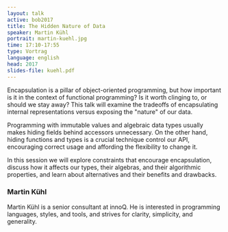 ```yaml
---
layout: talk
active: bob2017
title: The Hidden Nature of Data 
speaker: Martin Kühl
portrait: martin-kuehl.jpg
time: 17:10-17:55
type: Vortrag
language: english
head: 2017
slides-file: kuehl.pdf
---
```


Encapsulation is a pillar of object-oriented programming, but how
important is it in the context of functional programming? Is it worth
clinging to, or should we stay away? This talk will examine the
tradeoffs of encapsulating internal representations versus exposing
the "nature" of our data.

Programming with immutable values and algebraic data types usually
makes hiding fields behind accessors unnecessary. On the other hand,
hiding functions and types is a crucial technique control our API,
encouraging correct usage and affording the flexibility to change it.

In this session we will explore constraints that encourage
encapsulation, discuss how it affects our types, their algebras, and
their algorithmic properties, and learn about alternatives and their
benefits and drawbacks.

### Martin Kühl

Martin Kühl is a senior consultant at innoQ. He is interested in
programming languages, styles, and tools, and strives for clarity,
simplicity, and generality.


